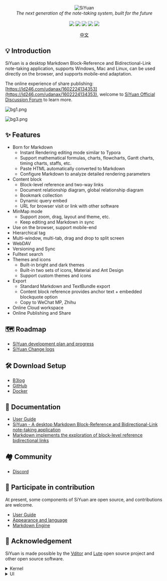 <p align="center">
<img alt="SiYuan" src="https://b3log.org/images/brand/siyuan-128.png">
<br>
<em>The next generation of the note-taking system, built for the future</em>
<br><br>
<a title="Releases" target="_blank" href="https://github.com/siyuan-note/siyuan/releases"><img src="https://img.shields.io/github/release/siyuan-note/siyuan.svg?style=flat-square&color=FF9900"></a>
<a title="Release Date" target="_blank" href="https://github.com/siyuan-note/siyuan/releases"><img src="https://img.shields.io/github/release-date/siyuan-note/siyuan.svg?style=flat-square&color=99CCFF"></a>
<a title="Downloads" target="_blank" href="https://github.com/siyuan-note/siyuan/releases"><img src="https://img.shields.io/github/downloads/siyuan-note/siyuan/total.svg?style=flat-square&color=blueviolet"></a>
<a title="Docker Pulls" target="_blank" href="https://hub.docker.com/r/b3log/siyuan"><img src="https://img.shields.io/docker/pulls/b3log/siyuan.svg?style=flat-square&color=FF96B4"></a>
<a title="Hits" target="_blank" href="https://github.com/siyuan-note/siyuan"><img src="https://hits.b3log.org/siyuan-note/siyuan.svg"></a>
</p>

<p align="center">
<a href="https://github.com/siyuan-note/siyuan/blob/master/README_zh_CN.md">中文</a>
</p>

## 💡 Introduction

SiYuan is a desktop Markdown Block-Reference and Bidirectional-Link note-taking application, supports Windows, Mac and Linux, can be used directly on the browser, and supports mobile-end adaptation.

The online experience of share publishing: [https://ld246.com/udanax/1602224134353](https://ld246.com/udanax/1602224134353), welcome to [SiYuan Official Discussion Forum](https://github.com/siyuan-note/siyuan/discussions) to learn more.

![bg1.png](https://cdn.jsdelivr.net/gh/siyuan-note/siyuan@762fc276da1f713551b61799f04a3661ccd17369/screenshots/bg1.png)

![bg3.png](https://cdn.jsdelivr.net/gh/siyuan-note/siyuan@762fc276da1f713551b61799f04a3661ccd17369/screenshots/bg3.png)

## ✨  Features

* Born for Markdown
  * Instant Rendering editing mode similar to Typora
  * Support mathematical formulas, charts, flowcharts, Gantt charts, timing charts, staffs, etc.
  * Paste HTML automatically converted to Markdown
  * Configure Markdown to analyze detailed rendering parameters
* Content block
  * Block-level reference and two-way links
  * Document relationship diagram, global relationship diagram
  * Bookmark collection
  * Dynamic query embed
  * URL for browser visit or link with other software
* MinMap mode
  * Support zoom, drag, layout and theme, etc.
  * Keep editing and Markdown in sync
* Use on the browser, support mobile-end
* Hierarchical tag
* Multi-window, multi-tab, drag and drop to split screen
* WebDAV
* Versioning and Sync
* Fulltext search
* Themes and icons
  * Built-in bright and dark themes
  * Built-in two sets of icons, Material and Ant Design
  * Support custom themes and icons
* Export
  * Standard Markdown and TextBundle export
  * Content block reference provides anchor text + embedded blockquote option
  * Copy to WeChat MP, Zhihu
* Online Cloud workspace
* Online Publishing and Share

## 🗺️ Roadmap

* [SiYuan development plan and progress](https://github.com/siyuan-note/siyuan/projects)
* [SiYuan Change logs](https://github.com/siyuan-note/siyuan/blob/master/CHANGE_LOGS.md)

## 🛠️ Download Setup

* [B3log](https://b3log.org/siyuan/download.html)
* [GitHub](https://github.com/siyuan-note/siyuan/releases)
* [Docker](https://hub.docker.com/r/b3log/siyuan)

## 📜 Documentation

* [User Guide](https://ld246.com/udanax/1602224134353)
* [SiYuan - A desktop Markdown Block-Reference and Bidirectional-Link note-taking application](https://ld246.com/article/1598872180233)
* [Markdown implements the exploration of block-level reference bidirectional links](https://ld246.com/article/1597226949061)

## 🏘️ Community

* [Discord](https://discord.gg/bzfCBwMzdP)

## 💌 Participate in contribution

At present, some components of SiYuan are open source, and contributions are welcome.

* [User Guide](https://github.com/siyuan-note/user-guide-en_US)
* [Appearance and language](https://github.com/siyuan-note/appearance)
* [Markdown Engine](https://github.com/88250/lute)

## 🙏 Acknowledgement

SiYuan is made possible by the [Vditor](https://github.com/Vanessa219/vditor) and [Lute](https://github.com/88250/lute) open source project and other open source software.

<details>
<summary>Kernel</summary>

* [https://github.com/golang/go](https://github.com/golang/go) `BSD-3-Clause License`
* [https://github.com/vanng822/css](https://github.com/vanng822/css) `MIT License`
* [https://github.com/studio-b12/gowebdav](https://github.com/studio-b12/gowebdav) `BSD-3-Clause License`
* [https://github.com/88250/gulu](https://github.com/88250/gulu) `Mulan PSL v2`
* [https://github.com/olahol/melody](https://github.com/olahol/melody) `BSD-2-Clause License`
* [https://github.com/Masterminds/sprig](https://github.com/Masterminds/sprig) `MIT License`
* [https://github.com/Xuanwo/go-locale](https://github.com/Xuanwo/go-locale) `Apache-2.0 License`
* [https://github.com/blastrain/vitess-sqlparser](https://github.com/blastrain/vitess-sqlparser) `Apache-2.0 License`
* [https://github.com/common-nighthawk/go-figure](https://github.com/common-nighthawk/go-figure) `MIT License`
* [https://github.com/dustin/go-humanize](https://github.com/dustin/go-humanize) `MIT License`
* [https://github.com/emirpasic/gods](https://github.com/emirpasic/gods) `BSD-2-Clause License`
* [https://github.com/facette/natsort](https://github.com/facette/natsort) `BSD-3-Clause License`
* [https://github.com/fsnotify/fsnotify](https://github.com/fsnotify/fsnotify) `BSD-3-Clause License`
* [https://github.com/gin-contrib/cors](https://github.com/gin-contrib/cors) `MIT License`
* [https://github.com/gin-gonic/gin](https://github.com/gin-gonic/gin) `MIT License`
* [https://github.com/go-git/go-git](https://github.com/go-git/go-git) `Apache-2.0 License`
* [https://github.com/jackpal/gateway](https://github.com/jackpal/gateway) `BSD-3-Clause License`
* [https://github.com/mitchellh/go-ps](https://github.com/mitchellh/go-ps) `MIT License`
* [https://github.com/mssola/user_agent](https://github.com/mssola/user_agent) `MIT License`
* [https://github.com/panjf2000/ants](https://github.com/panjf2000/ants) `MIT License`
* [https://github.com/parnurzeal/gorequest](https://github.com/parnurzeal/gorequest) `MIT License`
* [https://github.com/golang/crypto](https://github.com/golang/crypto) `BSD-3-Clause License`
* [https://github.com/golang/net](https://github.com/golang/net) `BSD-3-Clause License`
* [https://github.com/golang/text](https://github.com/golang/text) `BSD-3-Clause License`
* [https://github.com/go-gorm/sqlite](https://github.com/go-gorm/sqlite) `MIT License`
* [https://github.com/go-gorm/gorm](https://github.com/go-gorm/gorm) `MIT License`
</details>

<details>
<summary>UI</summary>

* [https://github.com/microsoft/TypeScript](https://github.com/microsoft/TypeScript) `Apache-2.0 License`
* [https://github.com/electron/electron](https://github.com/electron/electron) `MIT License`
* [https://github.com/d3/d3](https://github.com/d3/d3) `BSD-3-Clause License`
* [https://github.com/google/diff-match-patch](https://github.com/google/diff-match-patch) `Apache-2.0 License`
* [https://github.com/rtfpessoa/diff2html](https://github.com/rtfpessoa/diff2html) `MIT License`
* [https://github.com/mozilla/pdfjs-dist](https://github.com/mozilla/pdfjs-dist) `Apache-2.0 License`
* [https://github.com/blueimp/JavaScript-MD5](https://github.com/blueimp/JavaScript-MD5) `MIT License`
* [https://github.com/fex-team/kityminder-core](https://github.com/fex-team/kityminder-core) `BSD-3-Clause License`
* [https://github.com/codemirror/CodeMirror](https://github.com/codemirror/CodeMirror) `MIT License`
* [https://github.com/hakimel/reveal.js](https://github.com/hakimel/reveal.js) `MIT License`
</details>